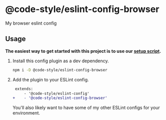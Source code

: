 # @code-style/eslint-config-browser

My browser eslint config

## Usage

**The easiest way to get started with this project is to use our [setup script](https://www.npmjs.com/package/@code-style/create-configs).**

1. Install this config plugin as a dev dependency.

    ```sh
    npm i -D @code-style/eslint-config-browser
    ```

1. Add the plugin to your ESLint config.

    ```diff
     extends:
         - '@code-style/eslint-config'
    +    - '@code-style/eslint-config-browser'
    ```

    You'll also likely want to have some of my other ESLint configs for your environment.
